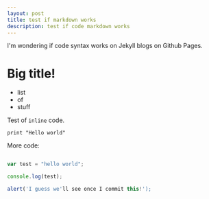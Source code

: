 ```yaml
---
layout: post
title: test if markdown works
description: test if code markdown works
---
```



I'm wondering if code syntax works on Jekyll blogs on Github Pages.

# Big title!
* list
* of
* stuff

Test of `inline` code.

```
print "Hello world"
```

More code:

```javascript

var test = "hello world";

console.log(test);

alert('I guess we'll see once I commit this!');

```
